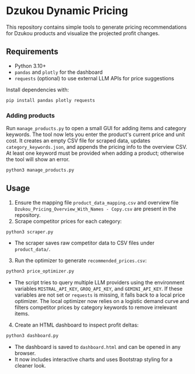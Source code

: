 # Dzukou Dynamic Pricing

This repository contains simple tools to generate pricing recommendations for Dzukou products and visualize the projected profit changes.

## Requirements
- Python 3.10+
- `pandas` and `plotly` for the dashboard
- `requests` (optional) to use external LLM APIs for price suggestions

Install dependencies with:
```bash
pip install pandas plotly requests
```

### Adding products
Run `manage_products.py` to open a small GUI for adding items and category
keywords. The tool now lets you enter the product's current price and unit
cost. It creates an empty CSV file for scraped data, updates
`category_keywords.json`, and appends the pricing info to the overview CSV.
At least one keyword must be provided when adding a product; otherwise the
tool will show an error.

```bash
python3 manage_products.py
```

## Usage
1. Ensure the mapping file `product_data_mapping.csv` and overview file `Dzukou_Pricing_Overview_With_Names - Copy.csv` are present in the repository.
2. Scrape competitor prices for each category:
```bash
python3 scraper.py
```
   - The scraper saves raw competitor data to CSV files under `product_data/`.
3. Run the optimizer to generate `recommended_prices.csv`:
```bash
python3 price_optimizer.py
```
   - The script tries to query multiple LLM providers using the environment variables `MISTRAL_API_KEY`, `GROQ_API_KEY`, and `GEMINI_API_KEY`. If these variables are not set or `requests` is missing, it falls back to a local price optimizer. The local optimizer now relies on a logistic demand curve and filters competitor prices by category keywords to remove irrelevant items.
4. Create an HTML dashboard to inspect profit deltas:
```bash
python3 dashboard.py
```
   - The dashboard is saved to `dashboard.html` and can be opened in any browser.
   - It now includes interactive charts and uses Bootstrap styling for a cleaner look.


